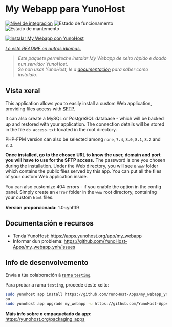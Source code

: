 <!--
NOTA: Este README foi creado automáticamente por <https://github.com/YunoHost/apps/tree/master/tools/readme_generator>
NON debe editarse manualmente.
-->

# My Webapp para YunoHost

[![Nivel de integración](https://dash.yunohost.org/integration/my_webapp.svg)](https://ci-apps.yunohost.org/ci/apps/my_webapp/) ![Estado de funcionamento](https://ci-apps.yunohost.org/ci/badges/my_webapp.status.svg) ![Estado de mantemento](https://ci-apps.yunohost.org/ci/badges/my_webapp.maintain.svg)

[![Instalar My Webapp con YunoHost](https://install-app.yunohost.org/install-with-yunohost.svg)](https://install-app.yunohost.org/?app=my_webapp)

*[Le este README en outros idiomas.](./ALL_README.md)*

> *Este paquete permíteche instalar My Webapp de xeito rápido e doado nun servidor YunoHost.*  
> *Se non usas YunoHost, le a [documentación](https://yunohost.org/install) para saber como instalalo.*

## Vista xeral

This application allows you to easily install a custom Web application, providing files access with [SFTP](https://yunohost.org/en/filezilla).

It can also create a MySQL or PostgreSQL database - which will be backed up and restored with your application. The connection details will be stored in the file `db_access.txt` located in the root directory.

PHP-FPM version can also be selected among `none`, `7.4`, `8.0`, `8.1`, `8.2` and `8.3`.

**Once installed, go to the chosen URL to know the user, domain and port you will have to use for the SFTP access.** The password is one you chosen during the installation. Under the Web directory, you will see a `www` folder which contains the public files served by this app. You can put all the files of your custom Web application inside.

You can also customize 404 errors - if you enable the option in the config panel. Simply create an `error` folder in the `www` root directory, containing your custom `html` files. 


**Versión proporcionada:** 1.0~ynh19
## Documentación e recursos

- Tenda YunoHost: <https://apps.yunohost.org/app/my_webapp>
- Informar dun problema: <https://github.com/YunoHost-Apps/my_webapp_ynh/issues>

## Info de desenvolvemento

Envía a túa colaboración á [rama `testing`](https://github.com/YunoHost-Apps/my_webapp_ynh/tree/testing).

Para probar a rama `testing`, procede deste xeito:

```bash
sudo yunohost app install https://github.com/YunoHost-Apps/my_webapp_ynh/tree/testing --debug
ou
sudo yunohost app upgrade my_webapp -u https://github.com/YunoHost-Apps/my_webapp_ynh/tree/testing --debug
```

**Máis info sobre o empaquetado da app:** <https://yunohost.org/packaging_apps>
